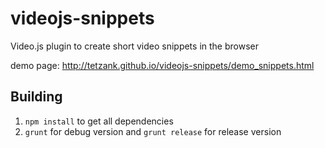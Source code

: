 # videojs-snippets
Video.js plugin to create short video snippets in the browser

demo page:
http://tetzank.github.io/videojs-snippets/demo_snippets.html

## Building

1. `npm install` to get all dependencies
2. `grunt` for debug version and `grunt release` for release version
